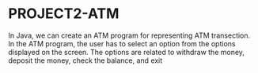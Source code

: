 # PROJECT2-ATM
In Java, we can create an ATM program for representing ATM transection. 
In the ATM program, the user has to select an option from the options displayed on the screen. 
The options are related to withdraw the money, deposit the money, 
check the balance, and exit

